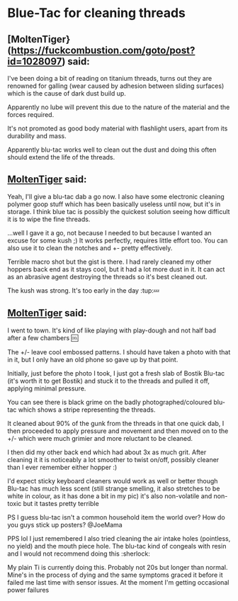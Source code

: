 # Blue-Tac for cleaning threads

## [MoltenTiger}(https://fuckcombustion.com/goto/post?id=1028097) said:

I've been doing a bit of reading on titanium threads, turns out they are renowned for galling (wear caused by adhesion between sliding surfaces) which is the cause of dark dust build up. 

Apparently no lube will prevent this due to the nature of the material and the forces required. 

It's not promoted as good body material with flashlight users, apart from its durability and mass. 

Apparently blu-tac works well to clean out the dust and doing this often should extend the life of the threads.

## [MoltenTiger](https://fuckcombustion.com/goto/post?id=1028168) said:

Yeah, I'll give a blu-tac dab a go now. I also have some electronic cleaning polymer goop stuff which has been basically useless until now, but it's in storage. I think blue tac is possibly the quickest solution seeing how difficult it is to wipe the fine threads.

...well I gave it a go, not because I needed to but because I wanted an excuse for some kush ;)
It works perfectly, requires little effort too.
You can also use it to clean the notches and +\- pretty effectively.

Terrible macro shot but the gist is there.
I had rarely cleaned my other hoppers back end as it stays cool, but it had a lot more dust in it. It can act as an abrasive agent destroying the threads so it's best cleaned out.


The kush was strong. It's too early in the day :tup::zzz:


## [MoltenTiger](https://fuckcombustion.com/goto/post?id=1028356) said:

I went to town. It's kind of like playing with play-dough and not half bad after a few chambers :cool:

The +/- leave cool embossed patterns. I should have taken a photo with that in it, but I only have an old phone so gave up by that point.

Initially, just before the photo I took, I just got a fresh slab of Bostik Blu-tac (it's worth it to get Bostik) and stuck it to the threads and pulled it off, applying minimal pressure. 

You can see there is black grime on the badly photographed/coloured blu-tac which shows a stripe representing the threads. 

It cleaned about 90% of the gunk from the threads in that one quick dab, I then proceeded to apply pressure and movement and then moved on to the +/- which were much grimier and more reluctant to be cleaned.

I then did my other back end which had about 3x as much grit. After cleaning it it is noticeably a lot smoother to twist on/off, possibly cleaner than I ever remember either hopper :)

I'd expect sticky keyboard cleaners would work as well or better though Blu-tac has much less scent (still strange smelling, it also stretches to be white in colour, as it has done a bit in my pic) it's also non-volatile and non-toxic but it tastes pretty terrible

PS I guess blu-tac isn't a common household item the world over? How do you guys stick up posters? @JoeMama

PPS lol I just remembered I also tried cleaning the air intake holes (pointless, no yield) and the mouth piece hole. The blu-tac kind of congeals with resin and I would not recommend doing this :sherlock:



My plain Ti is currently doing this. Probably not 20s but longer than normal. Mine's in the process of dying and the same symptoms graced it before it failed me last time with sensor issues. At the moment I'm getting occasional power failures
